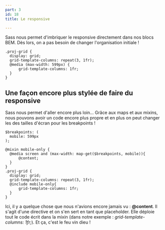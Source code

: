 ```yaml
---
part: 3
id: 18
title: Le responsive

---
```

Sass nous permet d'imbriquer le responsive directement dans nos blocs BEM. Dès lors, on a pas besoin de changer l'organisation initiale !

    .proj-grid {
      display: grid;
      grid-template-columns: repeat(3, 1fr);
      @media (max-width: 599px) {
          grid-template-columns: 1fr;
      }
    }

## Une façon encore plus stylée de faire du responsive

Sass nous permet d'aller encore plus loin... Grâce aux maps et aux mixins, nous pouvons avoir un code encore plus propre et en plus on peut changer les des tailles d'écran pour les breakpoints !

    $breakpoints: (
      mobile: 599px
    );
    
    @mixin mobile-only {
      @media screen and (max-width: map-get($breakpoints, mobile)){
          @content;
      }
    }
    .proj-grid {
      display: grid;
      grid-template-columns: repeat(3, 1fr);
      @include mobile-only{
          grid-template-columns: 1fr;
      }
    }

Ici, il y a quelque chose que nous n'avions encore jamais vu : **@content**. Il s'agit d'une directive et on s'en sert en tant que placeholder. Elle déploie tout le code écrit dans la mixin (dans notre exemple : _grid-template-columns: 1fr;_). Et ça, c'est le feu vin dieu !